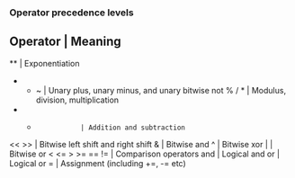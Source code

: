 ### Operator precedence levels

Operator           | Meaning
----------------------------
**                 | Exponentiation
+ - ~              | Unary plus, unary minus, and unary bitwise not
% / *              | Modulus, division, multiplication
+ -                | Addition and subtraction
<< >>              | Bitwise left shift and right shift
&                  | Bitwise and
^                  | Bitwise xor
|                  | Bitwise or
< <= > >= == !=    | Comparison operators
and                | Logical and
or                 | Logical or
=                  | Assignment (including +=, -= etc)


